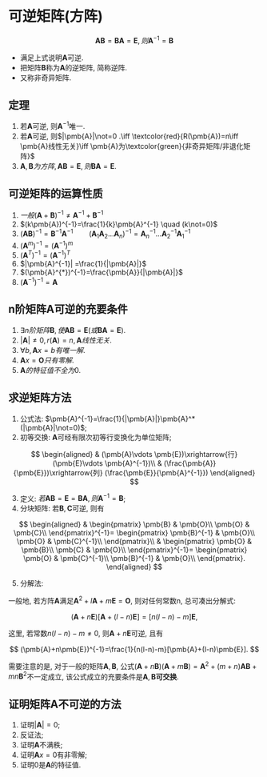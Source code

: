 # 可逆矩阵(方阵)

$$
\pmb{A}\pmb{B}=\pmb{B}\pmb{A}=\pmb{E}, 则\pmb{A}^{-1}=\pmb{B}
$$

- 满足上式说明$\pmb{A}$可逆.
- 把矩阵$\pmb{B}$称为$\pmb{A}$的逆矩阵, 简称逆阵.
- 又称非奇异矩阵.

## 定理

1. 若$\pmb{A}$可逆, 则$\pmb{A}^{-1}$唯一.
2. 若$\pmb{A}$可逆, 则$|\pmb{A}|\not=0 .\iff \textcolor{red}{R(\pmb{A})=n\iff \pmb{A}线性无关}\iff \pmb{A}为\textcolor{green}{非奇异矩阵/非退化矩阵}$
3. $\pmb{A}, \pmb{B}为方阵, \pmb{A}\pmb{B}=\pmb{E}, 则\pmb{B}\pmb{A}=\pmb{E}$.

## 可逆矩阵的运算性质

1. $一般(\pmb{A}+\pmb{B})^{-1}\not= \pmb{A}^{-1}+\pmb{B}^{-1}$
2. $(k\pmb{A})^{-1}=\frac{1}{k}\pmb{A}^{-1} \quad (k\not=0)$
3. $(\pmb{A}\pmb{B})^{-1}=\pmb{B}^{-1}\pmb{A}^{-1} \qquad (\pmb{A}_1\pmb{A}_2\dots \pmb{A}_n)^{-1}=\pmb{A}_n^{-1}\dots \pmb{A}_2^{-1}\pmb{A}_1^{-1}$
4. $(\pmb{A}^m)^{-1}=(\pmb{A}^{-1})^m$
5. $(\pmb{A}^T)^{-1}=(\pmb{A}^{-1})^T$
6. $|\pmb{A}^{-1}| =\frac{1}{|\pmb{A}|}$
7. $(\pmb{A}^{*})^{-1}=\frac{\pmb{A}}{|\pmb{A}|}$
8. $(\pmb{A}^{-1})^{-1}=\pmb{A}$

## n阶矩阵$\pmb{A}$可逆的充要条件

1. $\exists n阶矩阵\pmb{B}, 使\pmb{A}\pmb{B}=\pmb{E}(或\pmb{B}\pmb{A}=\pmb{E})$.
2. $|\pmb{A}|\not=0, r(\pmb{A})=n, \pmb{A}线性无关$.
3. $\forall b, \pmb{A}x=b有唯一解$.
4. $\pmb{A}x=\pmb{O}只有零解$.
5. $\pmb{A}的特征值不全为0$.

## 求逆矩阵方法

1. 公式法: $\pmb{A}^{-1}=\frac{1}{|\pmb{A}|}\pmb{A}^* (|\pmb{A}|\not=0)$;
2. 初等交换: $\pmb{A}$可经有限次初等行变换化为单位矩阵;

$$
\begin{aligned}
	& (\pmb{A}\vdots \pmb{E})\xrightarrow{行} (\pmb{E}\vdots \pmb{A}^{-1})\\
	& (\frac{\pmb{A}}{\pmb{E}})\xrightarrow{列} (\frac{\pmb{E}}{\pmb{A}^{-1}})
\end{aligned}
$$

3. 定义: $若\pmb{A}\pmb{B}=\pmb{E}=\pmb{B}\pmb{A}, 则\pmb{A}^{-1}=\pmb{B}$;
4. 分块矩阵: 若$\pmb{B}, \pmb{C}$可逆, 则有

$$
\begin{aligned}
	&
	\begin{pmatrix}
		\pmb{B} & \pmb{O}\\
		\pmb{O} & \pmb{C}\\
	\end{pmatrix}^{-1}=
	\begin{pmatrix}
		\pmb{B}^{-1} & \pmb{O}\\
		\pmb{O} & \pmb{C}^{-1}\\
	\end{pmatrix}\\
	&
	\begin{pmatrix}
		\pmb{O} & \pmb{B}\\
		\pmb{C} & \pmb{O}\\
	\end{pmatrix}^{-1}=
	\begin{pmatrix}
		\pmb{O} & \pmb{C}^{-1}\\
		\pmb{B}^{-1} & \pmb{O}\\
	\end{pmatrix}.
\end{aligned}
$$

5. 分解法:

一般地, 若方阵$\pmb{A}$满足$\pmb{A}^2+l\pmb{A}+m\pmb{E}=\pmb{O}$,
则对任何常数n, 总可凑出分解式:

$$
(\pmb{A}+n\pmb{E})[\pmb{A}+(l-n)\pmb{E}]=[n(l-n)-m]\pmb{E},
$$

这里, 若常数$n(l-n)-m\not=0$, 则$\pmb{A}+n\pmb{E}$可逆, 且有

$$
(\pmb{A}+n\pmb{E})^{-1}=\frac{1}{n(l-n)-m}[\pmb{A}+(l-n)\pmb{E}].
$$

需要注意的是, 对于一般的矩阵$\pmb{A}, \pmb{B}$,
公式$(\pmb{A}+n\pmb{B})(\pmb{A}+m\pmb{B})=\pmb{A}^2+(m+n)\pmb{A}\pmb{B}+mn\pmb{B}^2$不一定成立,
该公式成立的充要条件是$\pmb{A}, \pmb{B}$**可交换**.

## 证明矩阵$\pmb{A}$不可逆的方法

1. 证明$|\pmb{A}| =0$;
2. 反证法;
3. 证明$\pmb{A}$不满秩;
4. 证明$\pmb{A}x=0$有非零解;
5. 证明0是$\pmb{A}$的特征值.
